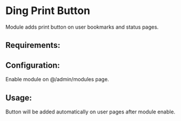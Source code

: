 Ding Print Button
==========

Module adds print button on user bookmarks and status pages.

## Requirements:

## Configuration:
Enable module on @/admin/modules page.

## Usage:
Button will be added automatically on user pages after module enable.

